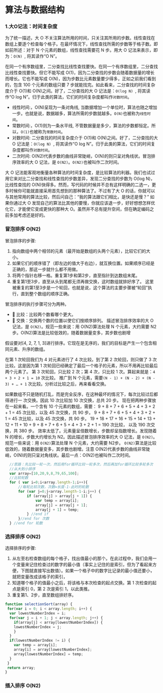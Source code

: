 # 算法与数据结构
### 1.大O记法：时间复杂度
  为了统一描述，大 O 不关注算法所用的时间，只关注其所用的步数。线性查找在数组上要逐个检查每个格子。在最坏情况下，线性查找所需的步数等于格子数。即如前所述：对于 N 个元素的数组，线性查找需要花 N 步。用大 O 记法来表示，即为：`O(N) `, 将其读作“O N”。

  在同一个有序数组里，二分查找比线性查找要快。在同一个有序数组里，二分查找比线性查找要快。但它不能写成 O(1)，因为二分查找的步数会随着数据量的增长而增长。它也不能写成 O(N)，因为步数比元素数量要少得多，正如之前我们看到的，包含 100 个元素的数组只要 7 步就能找完。如此看来，二分查找的时间复杂度介于 O(1)和 O(N)之间。好了，二分查找的大 O 记法是：`O(log N) `, 将其读作“O log N”。归于此类的算法，它们的时间复杂度都叫作`对数时间`。
  
  - 线性时间:，O(N)呈现为一条对角线, 当数据增加一个单位时，算法也随之增加一步。也就是说，数据越多，算法所需的步数就越多。`O(N)`也被称为`线性时间`。
  - 常数时间:，O(1)则为一条水平线, 不管数据量是多少，算法的步数都恒定。所以，`O(1)`也被称为`常数时间`。
  - 对数时间: 二分查找的时间复杂度介于 O(1)和 O(N)之间。好了，二分查找的大 O 记法是：`O(log N) `, 将其读作“O log N”。归于此类的算法，它们的时间复杂度都叫作`对数时间`。
  - 二次时间: O(N2)代表步数的曲线非常陡峭，O(N)的则只呈对角线状。冒泡排序效率的大 O 记法，是 `O(N2)`。`O(N2)`也被叫作二次时间。
  
  大 O 记法能客观地衡量各种算法的时间复杂度，是比较算法的利器。我们也试过用它来对比二分查找和线性查找的步数差异，发现二分查找的步数为 O(log N)，比线性查找的 O(N)快得多。然而，写代码的时候并不总有这样明确的二选一，更多时候你可能就直接采用首先想到的那种算法了。不过有了大 O 的话，你就可以与其他常用的算法比较，然后问自己：“我的算法跟它们相比，是快还是慢？”
  如果你通过大 O 发现自己的算法比其他的要慢，你就应该退一步，好好想想怎样优化它，才能使它变成更快的那种大 O。虽然并不总有提升空间，但在确定编码之前多加考虑还是好的。
### 冒泡排序 O(N2)
  冒泡排序的步骤:
  1. 指向数组中两个相邻的元素（最开始是数组的头两个元素），比较它们的大小。
  2. 如果它们的顺序错了（即左边的值大于右边），就互换位置。如果顺序已经是正确的，那这一步就什么都不用做。
  3. 将两个指针右移一格。重复第1步和第2步，直至指针到达数组末尾。
  4. 重复第1至3步，直至从头到尾都无须再做交换，这时数组就排好序了。
  这里被重复的第1至3步是一个轮回，也就是说，这个算法的主要步骤被“轮回”执行，直到整个数组的顺序正确。

  冒泡排序的执行步骤可分为两种。
  -  比较：比较两个数看哪个更大。
  -  交换：交换两个数的位置以使它们按顺序排列。
描述冒泡排序效率的大 O 记法，是 `O(N2)`。规范一些来说：用 O(N2)算法处理 N 个元素，大约需要 N2步。O(N2)算法是比较低效的，随着数据量变多，其步数也剧增

假设要对[4, 2, 7, 1, 3]进行排序。它现在是无序的，我们的目标是产生一个包含相同元素、升序的数组。

在第 1 次轮回我们为 4 对元素进行了 4 次比较。到了第 2 次轮回，则只做了 3 次比较。这是因为第 1 次轮回已经确定了最后一个格子的元素，所以不用再比较最后两个元素了。
第 3 次轮回，只比较 2 次；第 4 次，只比较 1 次。算起来就是：`4 + 3 + 2 + 1 = 10` 次比较。
推广到 N 个元素，需要`(N - 1) + (N - 2) + (N - 3) + … + 1` 次比较。分析过比较之后，再来看看交换。

如果数组不只是随机打乱，而是完全反序，在这种最坏的情况下，每次比较过后都得进行一
次交换。因此 10 次比较加 10 次交换，总共 20 步。
现在把两种步骤放在一起来看。一个含有 10 个元素的数组，需要：
9 + 8 + 7 + 6 + 5 + 4 + 3 + 2 + 1 = 45 次比较，以及 45 次交换，共 90 步。
9 + 8 + 7 + 6 + 5 + 4 + 3 + 2 + 1 = 45 次比较，以及 45 次交换，共 90 步。
19 + 18 + 17 + 16 + 15 + 14 + 13 + 12 + 11 + 10 + 9 + 8 + 7 + 6 + 5 + 4 + 3 + 2 + 1 = 190 次比较，
以及 190 次交换，共 380 步。
效率太低了。元素量呈倍数增长，步数却呈指数增长。发现随着 N 的增长，步数大约增长为 N2。因此描述冒泡排序效率的大 O 记法，是 `O(N2)`。
规范一些来说：用 `O(N2)`算法处理 N 个元素，大约需要 N2步。
`O(N2)`算法是比较低效的，随着数据量变多，其步数也剧增。注意 O(N2)代表步数的曲线非常陡峭，O(N)的则只呈对角线状。最后一点：O(N2)也被叫作二次时间。

```javascript
  //思路：先比较一轮一次，然后用for循环比较一轮多次，然后再加for循环比较多轮多次
  //从大到小排序
  var array=[10,20,9,8,79,65,100];
  //比较轮数
  for ( var i=0;i<array.length-1;i++){
      //每轮比较次数，次数=长度-1-此时的轮数
      for (var j=0;j<array.length-1-i;j++) {
          if (array[j] > array[j + 1]) {
              var temp = array[i];
              array[j] = array[j + 1];
              array[j + 1] = temp;
          } //end if
      }//end for 次数
  } //end for 轮数
```
### 选择排序 O(N2)
选择排序的步骤:
1. 从左至右检查数组的每个格子，找出值最小的那个。在此过程中，我们会用一个变量来记住检查过的数字的最小值（事实上记住的是索引，但为了看起来方便，下图就直接写出数值）。如果一个格子中的数字比记录的最小值还要小，就把变量改成该格子的索引，
2. 知道哪个格子的值最小之后，将该格与本次检查的起点交换。第 1 次检查的起点是索引 0，第 2 次是索引 1，以此类推。
3. 重复第1、2步，直至数组排好序。
```javascript
function selectionSort(array) { 
 for(var i = 0; i < array.length; i++) { 
  var lowestNumberIndex = i; 
  for(var j = i + 1; j < array.length; j++) { 
    if(array[j] < array[lowestNumberIndex]) { 
    lowestNumberIndex = j; 
    } 
  } 
  if(lowestNumberIndex != i) { 
    var temp = array[i]; 
    array[i] = array[lowestNumberIndex]; 
    array[lowestNumberIndex] = temp; 
  } 
 } 
 return array; 
}
```
### 插入排序 O(N2)